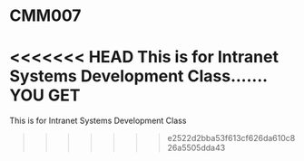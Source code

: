 # CMM007
<<<<<<< HEAD
This is for Intranet Systems Development Class.......
YOU GET
=======
This is for Intranet Systems Development Class
>>>>>>> e2522d2bba53f613cf626da610c826a5505dda43
